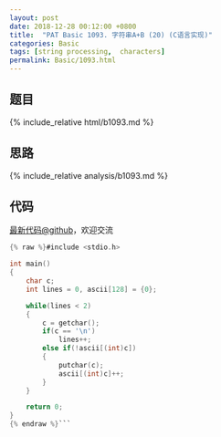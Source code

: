 ```yaml
---
layout: post
date: 2018-12-28 00:12:00 +0800
title:  "PAT Basic 1093. 字符串A+B (20) (C语言实现)"
categories: Basic
tags: [string processing,  characters]
permalink: Basic/1093.html
---
```


## 题目

{% include_relative html/b1093.md %}

## 思路

{% include_relative analysis/b1093.md %}
## 代码

[最新代码@github](https://github.com/OliverLew/PAT/blob/master/PATBasic/1093.c)，欢迎交流
```c
{% raw %}#include <stdio.h>

int main()
{
    char c;
    int lines = 0, ascii[128] = {0};

    while(lines < 2)
    {
        c = getchar();
        if(c == '\n')
            lines++;
        else if(!ascii[(int)c])
        {
            putchar(c);
            ascii[(int)c]++;
        }
    }

    return 0;
}
{% endraw %}```